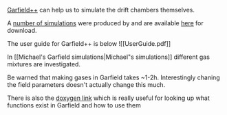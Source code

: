 [Garfield++](https://gitlab.cern.ch/garfield/garfieldpp) can help us to simulate the drift chambers themselves.

A [number of simulations](griffin.md) were produced by and are available [here](https://drive.google.com/drive/folders/1Nf2L8oNiQU0f7fJTB5xLGWMObTtt_v6N?usp=drive_link) for download.

The user guide for Garfield++ is below ![[UserGuide.pdf]] 

In [[Michael's Garfield simulations|Michael"s simulations]] different gas mixtures are investigated.

Be warned that making gases in Garfield takes ~1-2h. Interestingly chaning the field parameters doesn't actually change this much.

There is also the [doxygen link](https://garfieldpp.web.cern.ch/documentation/doxygen/html/index.html) which is really useful for looking up what functions exist in Garfield and how to use them 





